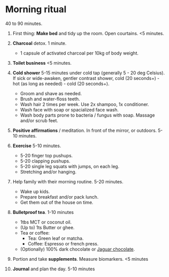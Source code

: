 # Morning ritual

40 to 90 minutes.

1. First thing: **Make bed** and tidy up the room. Open courtains. <5 minutes.
2. **Charcoal** detox. 1 minute.

   - 1 capsule of activated charcoal per 10kg of body weight.

3. **Toilet business** <5 minutes.
4. **Cold shower** 5-15 minutes under cold tap (generally 5 - 20 deg Celsius).
   If sick or wide-awaken, gentler contrast shower, cold (20 seconds+) - hot (as long as needed) - cold (20 seconds+).

   - Groom and shave as needed.
   - Brush and water-floss teeth.
   - Wash hair 2 times per week. Use 2x shampoo, 1x conditioner.
   - Wash face with soap or spacialized face wash.
   - Wash body parts prone to bacteria / fungus with soap. Massage and/or scrub feet.

5. **Positive affirmations** / meditation. In front of the mirror, or outdoors. 5-10 minutes.

6. **Exercise** 5-10 minutes.

   - 5-20 finger top pushups.
   - 5-20 clapping pushups.
   - 5-20 single leg squats with jumps, on each leg.
   - Stretching and/or hanging.

7. Help family with their morning routine. 5-20 minutes.

   - Wake up kids.
   - Prepare breakfast and/or pack lunch.
   - Get them out of the house on time.

8. **Bulletproof tea**. 1-10 minutes

   - 1tbs MCT or coconut oil.
   - (Up to) 1ts Butter or ghee.
   - Tea or coffee:
     - Tea: Green leaf or matcha.
     - Coffee: Espresso or french press.
   - (Optionally) 100% dark chocolate or [Jaguar chocolate](https://chocosoltraders.com/collections/jaguar-chocolate).

9. Portion and take **supplements**. Measure biomarkers. <5 minutes

10. **Journal** and plan the day. 5-10 minutes
